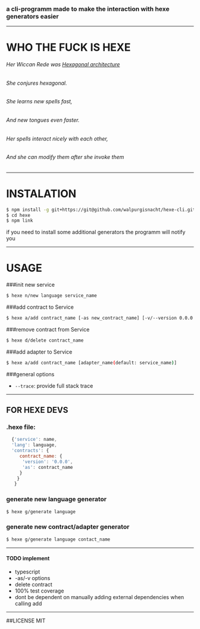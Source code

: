 ### a cli-programm made to make the interaction with hexe generators easier

***

# WHO THE FUCK IS HEXE

###### Her Wiccan Rede was [Hexagonal architecture](http://alistair.cockburn.us/Hexagonal+architecture)
###### She conjures hexagonal.
###### She learns new spells fast,
###### And new tongues even faster.
###### Her spells interact nicely with each other,
###### And she can modify them after she invoke them

***

# INSTALATION

```bash
$ npm install -g git+https://git@github.com/walpurgisnacht/hexe-cli.git
$ cd hexe
$ npm link
```

if you need to install some additional generators the programm will notify you

***

# USAGE

###init new service
```bash
$ hexe n/new language service_name
```

###add contract to Service
```bash
$ hexe a/add contract_name [-as new_contract_name] [-v/--version 0.0.0 ]
```

###remove contract from Service
```bash
$ hexe d/delete contract_name
```

###add adapter to Service
```bash
$ hexe a/add contract_name [adapter_name(default: service_name)]
```

###general options
* ```--trace```: provide full stack trace

***

## FOR HEXE DEVS

### .hexe file:
```javascript
  {'service': name,
  'lang': language,
  'contracts': {
     contract_name: {
 	  'version': '0.0.0',
 	  'as': contract_name
 	 }
    }
   }
```

### generate new language generator
```bash
$ hexe g/generate language
```

### generate new contract/adapter generator
```bash
$ hexe g/generate language contact_name
```

***

#### TODO implement
* typescript
* -as/-v options
* delete contract
* 100% test coverage
* dont be dependent on manually adding external dependencies when calling add

***

##LICENSE
MIT
